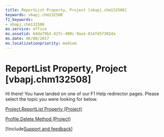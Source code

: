 ```yaml
---
title: ReportList Property, Project [vbapj.chm132508]
keywords: vbapj.chm132508
f1_keywords:
- vbapj.chm132508
ms.service: office
ms.assetid: 64da79b1-42fc-480c-9aa1-814fd5f302da
ms.date: 06/08/2017
ms.localizationpriority: medium
---
```



# ReportList Property, Project [vbapj.chm132508]

Hi there! You have landed on one of our F1 Help redirector pages. Please select the topic you were looking for below.

[Project.ReportList Property (Project)](https://msdn.microsoft.com/library/0c688797-21cc-eaa0-0ebf-95e1e053f222%28Office.15%29.aspx)

[Profile.Delete Method (Project)](https://msdn.microsoft.com/library/61c3e2a8-2efd-36d7-2619-acbb7a055162%28Office.15%29.aspx)

[!include[Support and feedback](~/includes/feedback-boilerplate.md)]